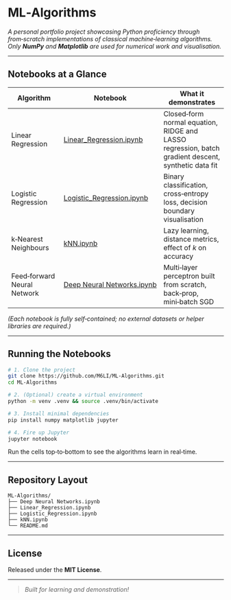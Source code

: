 # ML‑Algorithms

*A personal portfolio project showcasing Python proficiency through from‑scratch implementations of classical machine‑learning algorithms. Only **NumPy** and **Matplotlib** are used for numerical work and visualisation.*

---

## Notebooks at a Glance

| Algorithm                   | Notebook                                                       | What it demonstrates                                                       |
| --------------------------- | -------------------------------------------------------------- | -------------------------------------------------------------------------- |
| Linear Regression           | [Linear\_Regression.ipynb](./Linear_Regression.ipynb)          | Closed‑form normal equation, RIDGE and LASSO regression, batch gradient descent, synthetic data fit    |
| Logistic Regression         | [Logistic\_Regression.ipynb](./Logistic_Regression.ipynb)      | Binary classification, cross‑entropy loss, decision boundary visualisation |
| k‑Nearest Neighbours        | [kNN.ipynb](./kNN.ipynb)                                       | Lazy learning, distance metrics, effect of *k* on accuracy                 |
| Feed‑forward Neural Network | [Deep Neural Networks.ipynb](./Deep%20Neural%20Networks.ipynb) | Multi‑layer perceptron built from scratch, back‑prop, mini‑batch SGD       |

*(Each notebook is fully self‑contained; no external datasets or helper libraries are required.)*

---

## Running the Notebooks

```bash
# 1. Clone the project
git clone https://github.com/M6LI/ML-Algorithms.git
cd ML-Algorithms

# 2. (Optional) create a virtual environment
python -m venv .venv && source .venv/bin/activate

# 3. Install minimal dependencies
pip install numpy matplotlib jupyter

# 4. Fire up Jupyter
jupyter notebook
```

Run the cells top‑to‑bottom to see the algorithms learn in real‑time.

---

## Repository Layout

```text
ML-Algorithms/
├── Deep Neural Networks.ipynb
├── Linear_Regression.ipynb
├── Logistic_Regression.ipynb
├── kNN.ipynb
└── README.md
```

---

## License

Released under the **MIT License**.

---

> *Built for learning and demonstration!* 
